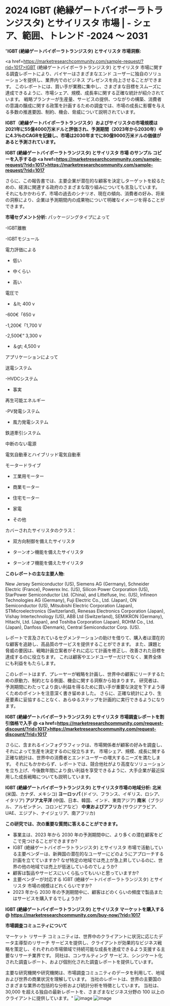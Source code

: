 # 2024 IGBT (絶縁ゲートバイポーラトランジスタ) とサイリスタ 市場 | - シェア、範囲、トレンド -2024 ～ 2031
"<strong>IGBT (絶縁ゲートバイポーラトランジスタ) とサイリスタ 市場洞察:</strong>

<a href=https://marketresearchcommunity.com/sample-request/?rid=1017>IGBT (絶縁ゲートバイポーラトランジスタ) とサイリスタ</a> 市場に関する調査レポートにより、バイヤーはさまざまなエンド ユーザーに独自のソリューションを提供し、業界内でのビジネス プレゼンスを向上させることができます。 このレポートには、買い手が業務に集中し、さまざまな目標をスムーズに達成できるように、市場シェア、規模、成長率に関する正確な統計が紹介されています。 戦略プランナーが生産量、サービスの提供、つながりの構築、消費者の意識の醸成に関する政策を計画するための調査では、市場の成長に影響を与える多数の推進要因、制約、機会、脅威について説明されています。

<strong>IGBT（絶縁ゲートバイポーラトランジスタ）およびサイリスタの市場規模は2021年に55億4000万米ドルと評価され、予測期間（2023年から2030年）中に4.3％のCAGRを記録し、市場は2030年までに80億9000万米ドルの価値があると予測されています。</strong>

<strong>IGBT (絶縁ゲートバイポーラトランジスタ) とサイリスタ 市場 のサンプル コピーを入手する@ <a href=https://marketresearchcommunity.com/sample-request/?rid=1017><u>https://marketresearchcommunity.com/sample-request/?rid=1017</u></a></strong>

さらに、この報告書では、主要企業が潜在的な顧客を決定しターゲットを絞るための、経済に関連する政府のさまざまな取り組みについても言及しています。 それにもかかわらず、市場の過去のシナリオ、現在の傾向、消費者の好み、将来の洞察により、企業は予測期間内の成果物について明確なイメージを得ることができます。

<strong>市場セグメント分析:</strong>
パッケージングタイプによって



-IGBT離散

-IGBTモジュール



電力評価による



- 低い

- 中くらい

- 高い



電圧で



- ＆lt; 400 v

-600€「650 v

-1,200€「1,700 V

-2,500€“ 3,300 v

- ＆gt; 4,500 v



アプリケーションによって



送電システム



-HVDCシステム

- 事実



再生可能エネルギー



-PV発電システム

- 風力発電システム



鉄道牽引システム



中断のない電源



電気自動車とハイブリッド電気自動車



モータードライブ



- 工業用モーター

- 商業モーター

- 住宅モーター

- 家電

- その他



カバーされたサイリスタのクラス：



- 双方向制御を備えたサイリスタ

- ターンオン機能を備えたサイリスタ

- ターンオフ機能を備えたサイリスタ

<strong>このレポートの主な主要人物:</strong>

New Jersey Semiconductor (US), Siemens AG (Germany), Schneider Electric (France), Powerex Inc. (US), Silicon Power Corporation (US), StarPower Semiconductor Ltd. (China), and Littelfuse, Inc. (US), Infineon Technologies AG (Germany), Fuji Electric Co., Ltd. (Japan), ON Semiconductor (US), Mitsubishi Electric Corporation (Japan), STMicroelectronics (Switzerland), Renesas Electronics Corporation (Japan), Vishay Intertechnology (US), ABB Ltd (Switzerland), SEMIKRON (Germany), Hitachi, Ltd. (Japan), and Toshiba Corporation (Japan), ROHM Co., Ltd. (Japan), Danfoss (Denmark), Central Semiconductor Corp. (US).



レポートで言及されているセグメンテーションの助けを借りて、購入者は潜在的な顧客を追跡し、高品質のサービスを提供することができます。 また、課題と脅威の要因は、戦略計画立案者がそれに応じて計画を修正し、改善された目標を達成するのに役立ちます。 これは顧客やエンドユーザーだけでなく、業界全体にも利益をもたらします。

このレポートはまず、プレーヤーが戦略を計画し、世界中の顧客にリーチするための原動力、制約となる側面、機会に関する洞察から始まります。 研究者は、予測期間にわたってより良い利益を得るために買い手が重要な決定を下すよう導くためのポイントを注意深く書き留めました。 さらに、正確な統計により、生産要素に妥協することなく、あらゆるステップを計画的に実行できるようになります。

<strong>IGBT (絶縁ゲートバイポーラトランジスタ) とサイリスタ 市場調査レポートを割引価格で入手 @ <a href=https://marketresearchcommunity.com/request-discount/?rid=1017><u>https://marketresearchcommunity.com/request-discount/?rid=1017</u></a></strong>

さらに、含まれるインフォグラフィックは、市場関係者が顧客の好みを調査し、それによって生産を決定するのに役立ちます。 市場シェア、規模、成長に関する正確な統計は、世界中の消費者とエンドユーザーの増大するニーズを満たします。 それにもかかわらず、レポートでは、競合他社がより高度なソリューションを立ち上げ、今後数年間により良い利益を享受できるように、大手企業が最近採用した成長戦略についても説明しています。

<strong>IGBT (絶縁ゲートバイポーラトランジスタ) とサイリスタ市場の地域分析:
北米 </strong>(米国、カナダ、メキシコ)<strong>
ヨーロッパ </strong>(ドイツ、フランス、イギリス、ロシア、イタリア)<strong>
アジア太平洋 </strong>(中国、日本、韓国、インド、東南アジア)<strong>
南米</strong>（ブラジル、アルゼンチン、コロンビアなど）<strong>
中東およびアフリカ </strong>(サウジアラビア、UAE、エジプト、ナイジェリア、南アフリカ)<strong></strong>

<strong>この研究では、次の重要な質問に答えることができます。</strong>
<ul>
  <li>事業主は、2023 年から 2030 年の予測期間中に、より多くの潜在顧客をどこで見つけることができますか?</li>
  <li>IGBT (絶縁ゲートバイポーラトランジスタ) とサイリスタ 市場で活動している主要ベンダーは、新興国の潜在的なユーザーにどのようにアプローチする計画を立てていますか? なぜ特定の地域では売上が急上昇しているのに、世界の他の地域では売上が低迷しているのでしょうか?</li>
  <li>顧客は製品やサービスにいくら払ってもいいと思っていますか?</li>
  <li>主要ベンダーが対応する IGBT (絶縁ゲートバイポーラトランジスタ) とサイリスタ 市場の規模はどれくらいですか?</li>
  <li>2023 年から 2030 年の予測期間中に、顧客はどのくらいの頻度で製品またはサービスを購入するでしょうか?</li>
</ul>
<strong>IGBT (絶縁ゲートバイポーラトランジスタ) とサイリスタ マーケットを購入する @ <a href=https://marketresearchcommunity.com/buy-now/?rid=1017><u>https://marketresearchcommunity.com/buy-now/?rid=1017</u></a></strong>

<strong>市場調査コミュニティについて</strong>

マーケット リサーチ コミュニティは、世界中のクライアントに状況に応じたデータ主導型のリサーチ サービスを提供し、クライアントが効果的なビジネス戦略を策定し、それぞれの市場領域で持続可能な成長を達成できるよう支援する主要なリサーチ業界です。 同社は、コンサルティング サービス、シンジケート化された調査レポート、および個別化された調査レポートを提供しています。

主要な研究機関や研究機関は、市場調査コミュニティのデータを利用して、地域および世界の商業状況を理解しています。 当社のレポートは、世界の主要国のさまざまな業界の包括的な分析および統計分析を特徴としています。 当社は、30,000 を超える独自の最新レポートを、さまざまなビジネス分野の 100 以上のクライアントに提供しています。"
![image](https://github.com/Gargi1522/MRC/assets/158283091/069ea943-15e2-4342-9a12-a942b66114e1)
![image](https://github.com/Gargi1522/MRC/assets/158283091/6597b709-efea-4dfe-a5eb-713cd165a7a6)

